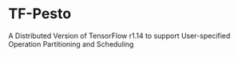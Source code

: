 # TF-Pesto
A Distributed Version of TensorFlow r1.14 to support User-specified Operation Partitioning and Scheduling 
